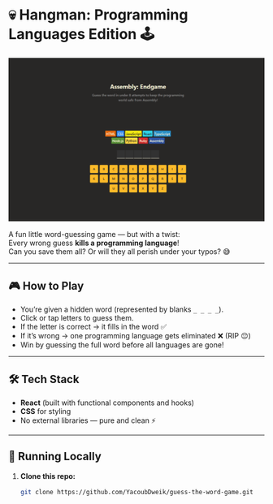 # 💀 Hangman: Programming Languages Edition 🕹️

![Design Preview](./design.png)

A fun little word-guessing game — but with a twist:  
Every wrong guess **kills a programming language**!  
Can you save them all? Or will they all perish under your typos? 😅

---

## 🎮 How to Play

- You’re given a hidden word (represented by blanks `_ _ _ _`).
- Click or tap letters to guess them.
- If the letter is correct → it fills in the word ✅
- If it’s wrong → one programming language gets eliminated ❌ (RIP 😔)
- Win by guessing the full word before all languages are gone!

---

## 🛠️ Tech Stack

- **React** (built with functional components and hooks)
- **CSS** for styling
- No external libraries — pure and clean ⚡

---

## 🚀 Running Locally

1. **Clone this repo:**
   ```bash
   git clone https://github.com/YacoubDweik/guess-the-word-game.git
